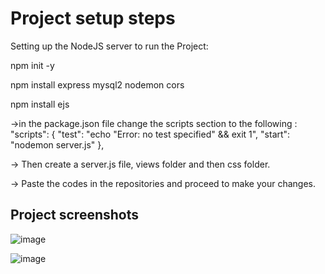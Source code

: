 # Project setup steps 
Setting up the NodeJS server to run the Project:

npm init -y

npm install express mysql2 nodemon cors

npm install ejs

->in the package.json file change the scripts section to the following : 
  "scripts": {
    "test": "echo \"Error: no test specified\" && exit 1",
    "start": "nodemon server.js"
  },

-> Then create a server.js file, views folder and then css folder.

-> Paste the codes in the repositories and proceed to make your changes.

## Project screenshots
![image](https://github.com/MustafaAjnawala/Secure-Login-and-SignUp/assets/117845490/2a2c3094-0573-422c-a1c8-5f4cb2e48e1e) 

![image](https://github.com/MustafaAjnawala/Secure-Login-and-SignUp/assets/117845490/c22a8808-44d0-4461-a782-8394f3c7fcbf)


